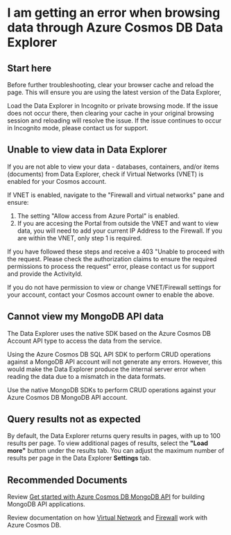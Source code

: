 <properties
	pageTitle="Azure Cosmos DB error in data explorer"
	description="Error in Data Explorer"
	service="microsoft.documentdb"
	resource="databaseAccounts"
	authors="deborahc"
	ms.author="dech"
	selfHelpType="generic"
	supportTopicIds="32636780,32636790"
	resourceTags=""
	productPesIds="15585"
	cloudEnvironments="public"
	articleId="cosmosdb-portal-dxseerror"
/>

# I am getting an error when browsing data through Azure Cosmos DB Data Explorer

## **Start here**
Before further troubleshooting, clear your browser cache and reload the page. This will ensure you are using the latest version of the Data Explorer, 

Load the Data Explorer in Incognito or private browsing mode.  If the issue does not occur there, then clearing your cache in your original browsing session and reloading will resolve the issue. If the issue continues to occur in Incognito mode, please contact us for support. 

## **Unable to view data in Data Explorer** 
If you are not able to view your data - databases, containers, and/or items (documents) from Data Explorer, check if Virtual Networks (VNET) is enabled for your Cosmos account. 

If VNET is enabled, navigate to the "Firewall and virtual networks" pane and ensure:

1. The setting "Allow access from Azure Portal" is enabled.
1. If you are accesing the Portal from outside the VNET and want to view data, you will need to add your current IP Address to the Firewall. If you are within the VNET, only step 1 is required. 

If you have followed these steps and receive a 403 "Unable to proceed with the request. Please check the authorization claims to ensure the required permissions to process the request" error, please contact us for support and provide the ActivityId. 

If you do not have permission to view or change VNET/Firewall settings for your account, contact your Cosmos account owner to enable the above. 

## **Cannot view my MongoDB API data**
The Data Explorer uses the native SDK based on the Azure Cosmos DB Account API type to access the data from the service.

Using the Azure Cosmos DB SQL API SDK to perform CRUD operations against a MongoDB API account will not generate any errors. However, this would make the Data Explorer produce the internal server error when reading the data due to a mismatch in the data formats.

Use the native MongoDB SDKs to perform CRUD operations against your Azure Cosmos DB MongoDB API account. 

## **Query results not as expected**
By default, the Data Explorer returns query results in pages, with up to 100 results per page. To view additional pages of results, select the **"Load more"** button under the results tab. You can adjust the maximum number of results per page in the Data Explorer **Settings** tab. 

## **Recommended Documents**
Review [Get started with Azure Cosmos DB MongoDB API](https://docs.microsoft.com/azure/cosmos-db/mongodb-introduction#how-to-get-started) for building MongoDB API applications.

Review documentation on how [Virtual Network](https://docs.microsoft.com/azure/cosmos-db/how-to-configure-vnet-service-endpoint) and [Firewall](https://docs.microsoft.com/en-us/azure/cosmos-db/how-to-configure-firewall) work with Azure Cosmos DB.
